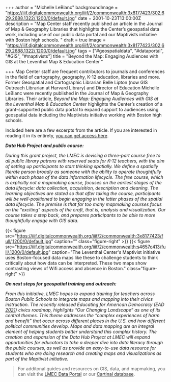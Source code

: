 +++
author = "Michelle LeBlanc"
backgroundImage = "https://iiif.digitalcommonwealth.org/iiif/2/commonwealth:3x8177423/302,629,2688,1322/,1200/0/default.jpg"
date = 2001-10-23T13:00:00Z
description = "Map Center staff recently published an article in the Journal of Map & Geography Libraries that highlights the Center’s geospatial data work, including use of our public data portal and our Maptivists initiative with Boston high schools. "
draft = true
image = "https://iiif.digitalcommonwealth.org/iiif/2/commonwealth:3x8177423/302,629,2688,1322/,1200/0/default.jpg"
tags = ["#geospatialdata", "#dataportal", "#GIS", "#maptivists"]
title = "Beyond the Map: Engaging Audiences with GIS at the Leventhal Map & Education Center "

+++
Map Center staff are frequent contributors to journals and conferences in the field of cartography, geography, K-12 education, libraries and more. Former Geospatial and Cartographic Librarian Belle Lipton (now GIS Outreach Librarian at Harvard Library) and Director of Education Michelle LeBlanc were recently published in the Journal of Map & Geography Libraries. Their article, _Beyond the Map: Engaging Audiences with GIS at the Leventhal Map & Education Center_ highlights the Center’s creation of a grant-supported public data portal to expand support to audiences using geospatial data including the Maptivists initiative working with Boston high schools.

Included here are a few excerpts from the article. If you are interested in reading it in its entirety, [you can get access here](https://www.tandfonline.com/doi/full/10.1080/15420353.2021.1944949).

**_Data Hub Project and public course:_**

_During this grant project, the LMEC is devising a three-part course free to all public library patrons with reserved seats for K-12 teachers, with the aim of setting up participants to start thinking spatially. We define a spatially literate person broadly as someone with the ability to operate thoughtfully within each phase of the data information lifecycle. The free course, which is explicitly not a mapmaking course, focuses on the earliest stages of the data lifecycle: data collection, acquisition, description and cleaning. The learning objectives are stated so that after taking the course, participants will be well-positioned to begin engaging in the latter phases of the spatial data lifecycle. The premise is that far too many mapmaking courses focus on the “exciting” aspects of the craft, that is, analysis and visualization. Our course takes a step back, and prepares participants to be able to more thoughtfully engage with GIS data._

{{< figure src="https://iiif.digitalcommonwealth.org/iiif/2/commonwealth:3x8177423/full/,1200/0/default.jpg" caption="" class="figure-right" >}}
{{< figure src="https://iiif.digitalcommonwealth.org/iiif/2/commonwealth:s4657c413/full/,1200/0/default.jpg" caption="The Leventhal Center's Maptivist initiative uses Boston-focused data maps like these to challenge students to think critically about how data can be interpreted. These two maps show contrasting views of Wifi access and absence in Boston." class="figure-right" >}}

**_On next steps for geospatial training and outreach:_**

_From this initiative, LMEC hopes to expand training for teachers across Boston Public Schools to integrate maps and mapping into their civics instruction. The recently released Educating for American Democracy (EAD_ [_2021_](https://www.tandfonline.com/eprint/WVNVSXT9NVKQWFNVINCU/full?target=10.1080/15420353.2021.1944949)_) civics roadmap, highlights “Our Changing Landscape” as one of its central themes. This theme addresses the “complex experiences of harm and benefit” that occur across different places in the U.S. and how different political communities develop. Maps and data mapping are an integral element of helping students better understand this complex history. The creation and expansion of the Data Hub Project at LMEC will expand opportunities for educators to take a deeper dive into data literacy through the public courses, as well as provide an easy-to-use data resource for students who are doing research and creating maps and visualizations as part of the Maptivist initiative._

> For additonal guides and resources on GIS, data, and mapmaking, you can visit the [LMEC Data Portal](https://data.leventhalmap.org/#/)  or our [Cartinal database](https://cartinal.leventhalmap.org/).